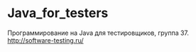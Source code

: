 # Java_for_testers
Программирование на Java для тестировщиков, группа 37. http://software-testing.ru/

